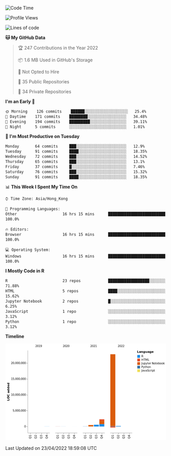

<!--**wt12318/wt12318** is a ✨ _special_ ✨ repository because its `README.md` (this file) appears on your GitHub profile.-->

<!--START_SECTION:waka-->
![Code Time](http://img.shields.io/badge/Code%20Time-131%20hrs%2055%20mins-blue)

![Profile Views](http://img.shields.io/badge/Profile%20Views-0-blue)

![Lines of code](https://img.shields.io/badge/From%20Hello%20World%20I%27ve%20Written-26%20Million%20lines%20of%20code-blue)

**🐱 My GitHub Data** 

> 🏆 247 Contributions in the Year 2022
 > 
> 📦 1.6 MB Used in GitHub's Storage 
 > 
> 🚫 Not Opted to Hire
 > 
> 📜 35 Public Repositories 
 > 
> 🔑 34 Private Repositories  
 > 
**I'm an Early 🐤** 

```text
🌞 Morning    126 commits    ██████░░░░░░░░░░░░░░░░░░░   25.4% 
🌆 Daytime    171 commits    ████████░░░░░░░░░░░░░░░░░   34.48% 
🌃 Evening    194 commits    █████████░░░░░░░░░░░░░░░░   39.11% 
🌙 Night      5 commits      ░░░░░░░░░░░░░░░░░░░░░░░░░   1.01%

```
📅 **I'm Most Productive on Tuesday** 

```text
Monday       64 commits     ███░░░░░░░░░░░░░░░░░░░░░░   12.9% 
Tuesday      91 commits     ████░░░░░░░░░░░░░░░░░░░░░   18.35% 
Wednesday    72 commits     ███░░░░░░░░░░░░░░░░░░░░░░   14.52% 
Thursday     65 commits     ███░░░░░░░░░░░░░░░░░░░░░░   13.1% 
Friday       37 commits     █░░░░░░░░░░░░░░░░░░░░░░░░   7.46% 
Saturday     76 commits     ███░░░░░░░░░░░░░░░░░░░░░░   15.32% 
Sunday       91 commits     ████░░░░░░░░░░░░░░░░░░░░░   18.35%

```


📊 **This Week I Spent My Time On** 

```text
⌚︎ Time Zone: Asia/Hong_Kong

💬 Programming Languages: 
Other                    16 hrs 15 mins      █████████████████████████   100.0%

🔥 Editors: 
Browser                  16 hrs 15 mins      █████████████████████████   100.0%

💻 Operating System: 
Windows                  16 hrs 15 mins      █████████████████████████   100.0%

```

**I Mostly Code in R** 

```text
R                        23 repos            ██████████████████░░░░░░░   71.88% 
HTML                     5 repos             ████░░░░░░░░░░░░░░░░░░░░░   15.62% 
Jupyter Notebook         2 repos             █░░░░░░░░░░░░░░░░░░░░░░░░   6.25% 
JavaScript               1 repo              ░░░░░░░░░░░░░░░░░░░░░░░░░   3.12% 
Python                   1 repo              ░░░░░░░░░░░░░░░░░░░░░░░░░   3.12%

```


**Timeline**

![Chart not found](https://raw.githubusercontent.com/wt12318/wt12318/main/charts/bar_graph.png) 


 Last Updated on 23/04/2022 18:59:08 UTC
<!--END_SECTION:waka-->


